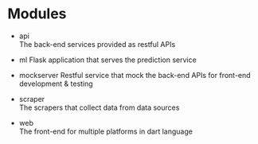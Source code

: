 # Modules

- api  
    The back-end services provided as restful APIs

- ml
    Flask application that serves the prediction service

- mockserver
    Restful service that mock the back-end APIs for front-end development & testing

- scraper  
    The scrapers that collect data from data sources

- web  
    The front-end for multiple platforms in dart language
